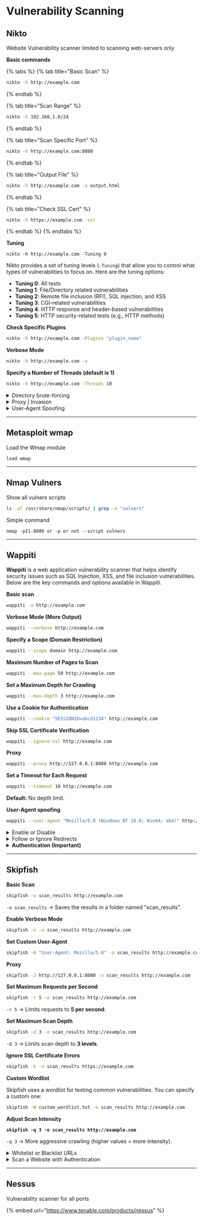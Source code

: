 # Vulnerability Scanning

## Nikto

Website Vulnerability scanner limited to scanning web-servers only

**Basic commands**

{% tabs %}
{% tab title="Basic Scan" %}
```bash
nikto -h http://example.com
```
{% endtab %}

{% tab title="Scan Range" %}
```bash
nikto -h 192.168.1.0/24
```
{% endtab %}

{% tab title="Scan Specific Port" %}
```bash
nikto -h http://example.com:8080
```
{% endtab %}

{% tab title="Output File" %}
```bash
nikto -h http://example.com -o output.html
```
{% endtab %}

{% tab title="Check SSL Cert" %}
```bash
nikto -h https://example.com -ssl
```
{% endtab %}
{% endtabs %}

**Tuning**

```basic
nikto -h http://example.com -Tuning 0
```

Nikto provides a set of tuning levels (`-Tuning`) that allow you to control what types of vulnerabilities to focus on. Here are the tuning options:

* **Tuning 0**: All tests
* **Tuning 1**: File/Directory related vulnerabilities
* **Tuning 2**: Remote file inclusion (RFI), SQL injection, and XSS
* **Tuning 3**: CGI-related vulnerabilities
* **Tuning 4**: HTTP response and header-based vulnerabilities
* **Tuning 5**: HTTP security-related tests (e.g., HTTP methods)

**Check Specific Plugins**

```bash
nikto -h http://example.com -Plugins "plugin_name"
```

**Verbose Mode**

```bash
nikto -h http://example.com -v
```

**Specify a Number of Threads (default is 1)**

```bash
nikto -h http://example.com -Threads 10
```

<details>

<summary>Directory brute-forcing</summary>

**Specify a Wordlist** (e.g., directory brute-forcing)

```bash
nikto -h http://example.com -w /path/to/wordlist.txt
```

</details>

<details>

<summary>Proxy | Invasion</summary>

```bash
nikto -h http://example.com -proxy http://127.0.0.1:8080
```

</details>

<details>

<summary>User-Agent Spoofing</summary>

```bash
nikto -h http://example.com -useragent "Mozilla/5.0 (Windows NT 10.0; Win64; x64) AppleWebKit/537.36 (KHTML, like Gecko) Chrome/91.0.4472.124 Safari/537.36"
```

</details>

***

## &#x20;Metasploit wmap

Load the Wmap module

```
load wmap
```









***

## Nmap Vulners

Show all vulners scripts

```bash
ls -al /usr/share/nmap/scripts/ | grep -e "vulners"
```

Simple  command

```
nmap -p21-8080 or -p or not --script vulners
```

***

## Wappiti

**Wappiti** is a web application vulnerability scanner that helps identify security issues such as SQL Injection, XSS, and file inclusion vulnerabilities. Below are the key commands and options available in Wappiti.

**Basic scan**

```bash
wappiti -u http://example.com
```

**Verbose Mode (More Output)**

```bash
wappiti --verbose http://example.com
```

**Specify a Scope (Domain Restriction)**

```bash
wappiti --scope domain http://example.com
```

**Maximum Number of Pages to Scan**

```bash
wappiti --max-page 50 http://example.com
```

**Set a Maximum Depth for Crawling**

```bash
wappiti --max-depth 3 http://example.com
```

**Use a Cookie for Authentication**

```bash
wappiti --cookie "SESSIONID=abcd1234" http://example.com
```

**Skip SSL Certificate Verification**

```bash
wappiti --ignore-ssl http://example.com
```

**Proxy**

```bash
wappiti --proxy http://127.0.0.1:8080 http://example.com
```

**Set a Timeout for Each Request**

```bash
wappiti --timeout 10 http://example.com
```

**Default:** No depth limit.

**User-Agent spoofing**

```bash
wappiti --user-agent "Mozilla/5.0 (Windows NT 10.0; Win64; x64)" http://example.com
```

<details>

<summary>Enable or Disable</summary>

**Enable Only SQL Injection Tests**

```bash
wappiti --module sqli http://example.com
```

**Disable XSS Testing**

```bash
wappiti --disable-module xss http://example.com
```

**List All Available Modules**

```bash
wappiti --list-modules
```

</details>

<details>

<summary>Follow or Ignore Redirects</summary>

**To follow HTTP redirects**

```bash
wappiti --follow-redirect http://example.com
```

**To ignore redirects**

```bash
wappiti --no-follow-redirect http://example.com
```



</details>

<details>

<summary><strong>Authentication (Important)</strong></summary>

**If the target website requires authentication, Wappiti supports login with credentials**

```bash
wappiti --auth-basic user:password http://example.com
```

* **Basic Authentication**: `--auth-basic user:password`

- **Digest Authentication**: `--auth-digest user:password`

* **NTLM Authentication**: `--auth-ntlm user:password`

</details>

***

## Skipfish

**Basic Scan**

```bash
skipfish -o scan_results http://example.com
```

`-o scan_results` → Saves the results in a folder named "scan\_results".

**Enable Verbose Mode**

```bash
skipfish -v -o scan_results http://example.com
```

**Set Custom User-Agent**

```bash
skipfish -H "User-Agent: Mozilla/5.0" -o scan_results http://example.com
```

**Proxy**

```bash
skipfish -J http://127.0.0.1:8080 -o scan_results http://example.com
```

**Set Maximum Requests per Second**

```bash
skipfish -r 5 -o scan_results http://example.com
```

`-r 5` → Limits requests to **5 per second**.

**Set Maximum Scan Depth**

```bash
skipfish -d 3 -o scan_results http://example.com
```

`-d 3` → Limits scan depth to **3 levels**.

**Ignore SSL Certificate Errors**

```bash
skipfish -k -o scan_results https://example.com
```

**Custom Wordlist**

Skipfish uses a wordlist for testing common vulnerabilities. You can specify a custom one:

```bash
skipfish -W custom_wordlist.txt -o scan_results http://example.com
```

**Adjust Scan Intensity**

<pre class="language-bash"><code class="lang-bash"><strong>skipfish -q 3 -o scan_results http://example.com
</strong></code></pre>

`-q 3` → More aggressive crawling (higher values = more intensity).

<details>

<summary>Whitelist or Blacklist URLs</summary>

**Whitelist (Only Scan Specific URLs)**

```bash
skipfish -X /admin -o scan_results http://example.com
```

`-X /admin` → **Excludes** `/admin` from scanning.

**Blacklist (Exclude URLs from Scan)**

```bash
skipfish -S /logout -o scan_results http://example.com
```

`-S /logout` → **Skips** `/logout` page.

</details>

<details>

<summary>Scan a Website with Authentication</summary>

**Basic Authentication**

```bash
skipfish -A username:password -o scan_results http://example.com
```

**NTLM Authentication**

```bash
skipfish -N domain\\user:password -o scan_results http://example.com
```





</details>

***

## Nessus

Vulnerability scanner for all ports

{% embed url="https://www.tenable.com/products/nessus" %}
